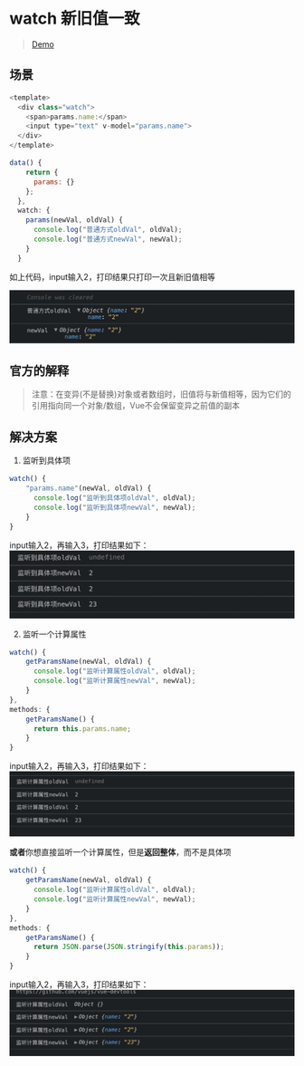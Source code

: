 # watch 新旧值一致
> [Demo](https://codesandbox.io/s/watch-save-value-u1i6y)

## 场景
```javascript
<template>
  <div class="watch">
    <span>params.name:</span>
    <input type="text" v-model="params.name">
  </div>
</template>
```

```javascript
data() {
    return {
      params: {}
    };
  },
  watch: {
    params(newVal, oldVal) {
      console.log("普通方式oldVal", oldVal);
      console.log("普通方式newVal", newVal);
    }
  }

```
如上代码，input输入2，打印结果只打印一次且新旧值相等

![console_2](./images/watch_1.png)


## 官方的解释
> 注意：在变异(不是替换)对象或者数组时，旧值将与新值相等，因为它们的引用指向同一个对象/数组，Vue不会保留变异之前值的副本

## 解决方案

1. 监听到具体项

```javascript
watch() {
    "params.name"(newVal, oldVal) {
      console.log("监听到具体项oldVal", oldVal);
      console.log("监听到具体项newVal", newVal);
    }
}
```
input输入2，再输入3，打印结果如下：
![console_2](./images/watch_2.png)


2. 监听一个计算属性
```javascript
watch() {
    getParamsName(newVal, oldVal) {
      console.log("监听计算属性oldVal", oldVal);
      console.log("监听计算属性newVal", newVal);
    }
},
methods: {
    getParamsName() {
      return this.params.name;
    }
}
```
input输入2，再输入3，打印结果如下：
![console_3](./images/watch_3.png)


**或者**你想直接监听一个计算属性，但是**返回整体**，而不是具体项
```javascript
watch() {
    getParamsName(newVal, oldVal) {
      console.log("监听计算属性oldVal", oldVal);
      console.log("监听计算属性newVal", newVal);
    }
},
methods: {
    getParamsName() {
      return JSON.parse(JSON.stringify(this.params));
    }
}
```
input输入2，再输入3，打印结果如下：
![console_4](./images/watch_4.png)
